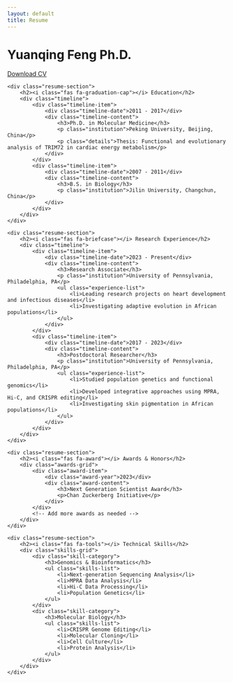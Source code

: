 ```yaml
---
layout: default
title: Resume
---
```


<div class="resume-container">
    <div class="resume-header">
        <h1>Yuanqing Feng Ph.D.</h1>
        <div class="download-cv">
            <a href="../assets/files/YuanqingFeng_CV.pdf" target="_blank" class="cv-button">
                <i class="fas fa-download"></i> Download CV
            </a>
        </div>
    </div>

    <div class="resume-section">
        <h2><i class="fas fa-graduation-cap"></i> Education</h2>
        <div class="timeline">
            <div class="timeline-item">
                <div class="timeline-date">2011 - 2017</div>
                <div class="timeline-content">
                    <h3>Ph.D. in Molecular Medicine</h3>
                    <p class="institution">Peking University, Beijing, China</p>
                    <p class="details">Thesis: Functional and evolutionary analysis of TRIM72 in cardiac energy metabolism</p>
                </div>
            </div>
            <div class="timeline-item">
                <div class="timeline-date">2007 - 2011</div>
                <div class="timeline-content">
                    <h3>B.S. in Biology</h3>
                    <p class="institution">Jilin University, Changchun, China</p>
                </div>
            </div>
        </div>
    </div>

    <div class="resume-section">
        <h2><i class="fas fa-briefcase"></i> Research Experience</h2>
        <div class="timeline">
            <div class="timeline-item">
                <div class="timeline-date">2023 - Present</div>
                <div class="timeline-content">
                    <h3>Research Associate</h3>
                    <p class="institution">University of Pennsylvania, Philadelphia, PA</p>
                    <ul class="experience-list">
                        <li>Leading research projects on heart development and infectious diseases</li>
                        <li>Investigating adaptive evolution in African populations</li>
                    </ul>
                </div>
            </div>
            <div class="timeline-item">
                <div class="timeline-date">2017 - 2023</div>
                <div class="timeline-content">
                    <h3>Postdoctoral Researcher</h3>
                    <p class="institution">University of Pennsylvania, Philadelphia, PA</p>
                    <ul class="experience-list">
                        <li>Studied population genetics and functional genomics</li>
                        <li>Developed integrative approaches using MPRA, Hi-C, and CRISPR editing</li>
                        <li>Investigating skin pigmentation in African populations</li>
                    </ul>
                </div>
            </div>
        </div>
    </div>

    <div class="resume-section">
        <h2><i class="fas fa-award"></i> Awards & Honors</h2>
        <div class="awards-grid">
            <div class="award-item">
                <div class="award-year">2023</div>
                <div class="award-content">
                    <h3>Next Generation Scientist Award</h3>
                    <p>Chan Zuckerberg Initiative</p>
                </div>
            </div>
            <!-- Add more awards as needed -->
        </div>
    </div>

    <div class="resume-section">
        <h2><i class="fas fa-tools"></i> Technical Skills</h2>
        <div class="skills-grid">
            <div class="skill-category">
                <h3>Genomics & Bioinformatics</h3>
                <ul class="skills-list">
                    <li>Next-generation Sequencing Analysis</li>
                    <li>MPRA Data Analysis</li>
                    <li>Hi-C Data Processing</li>
                    <li>Population Genetics</li>
                </ul>
            </div>
            <div class="skill-category">
                <h3>Molecular Biology</h3>
                <ul class="skills-list">
                    <li>CRISPR Genome Editing</li>
                    <li>Molecular Cloning</li>
                    <li>Cell Culture</li>
                    <li>Protein Analysis</li>
                </ul>
            </div>
        </div>
    </div>
</div> 
